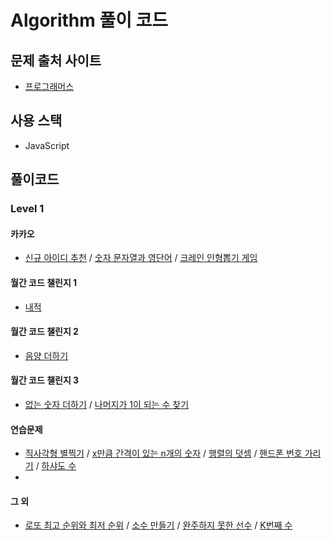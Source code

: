 # Algorithm 풀이 코드

## 문제 출처 사이트

- [프로그래머스](https://programmers.co.kr/learn/challenges)

## 사용 스택

- JavaScript

## 풀이코드

### Level 1

#### 카카오

- [신규 아이디 추천](https://github.com/sstaar91/Algorithm/blob/master/Kakao/NewId.js) / [숫자 문자열과 영단어](https://github.com/sstaar91/Algorithm/blob/master/Kakao/NumberString.js) / [크레인 인형뽑기 게임](https://github.com/sstaar91/Algorithm/blob/master/Kakao/Crain.js)

#### 월간 코드 챌린지 1

- [내적](https://github.com/sstaar91/Algorithm/blob/master/CodeChallenge/Season1_Level1.js)

#### 월간 코드 챌린지 2

- [음양 더하기](https://github.com/sstaar91/Algorithm/blob/master/CodeChallenge/Season2_Level1.js)

#### 월간 코드 챌린지 3

- [없는 숫자 더하기](https://github.com/sstaar91/Algorithm/blob/master/CodeChallenge/Season3_Level1.js) / [나머지가 1이 되는 수 찾기](https://github.com/sstaar91/Algorithm/blob/master/CodeChallenge/Season3_Level1.js)

#### 연습문제

- [직사각형 별찍기](https://github.com/sstaar91/Algorithm/blob/master/Practice/Leve1_211018.js) / [x만큼 간격이 있는 n개의 숫자](https://github.com/sstaar91/Algorithm/blob/master/Practice/Leve1_211018.js) / [행렬의 덧셈](https://github.com/sstaar91/Algorithm/blob/master/Practice/Leve1_211018.js) / [핸드폰 번호 가리기](https://github.com/sstaar91/Algorithm/blob/master/Practice/Leve1_211018.js) / [하샤도 수](https://github.com/sstaar91/Algorithm/blob/master/Practice/Leve1_211018.js)
- 

#### 그 외

- [로또 최고 순위와 최저 순위](https://github.com/sstaar91/Algorithm/blob/master/Lotto.js) / [소수 만들기](https://github.com/sstaar91/Algorithm/blob/master/CreateDecimal.js) / [완주하지 못한 선수](https://github.com/sstaar91/Algorithm/blob/master/Marathon.js) / [K번째 수](https://github.com/sstaar91/Algorithm/blob/master/SearchKnum.js)
